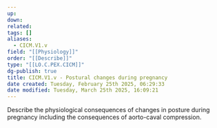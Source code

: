 ```yaml
---
up: 
down: 
related: 
tags: []
aliases:
  - CICM.V1.v
field: "[[Physiology]]"
order: "[[Describe]]"
type: "[[LO.C.PEX.CICM]]"
dg-publish: true
title: CICM.V1.v - Postural changes during pregnancy
date created: Tuesday, February 25th 2025, 06:29:33
date modified: Tuesday, March 25th 2025, 16:09:21
---
```


Describe the physiological consequences of changes in posture during pregnancy including the consequences of aorto-caval compression.
